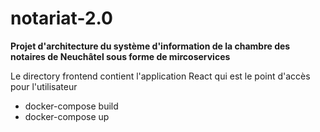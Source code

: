 # notariat-2.0
**Projet d'architecture du système d'information de la chambre des notaires de Neuchâtel sous forme de mircoservices**  

Le directory frontend contient l'application React qui est le point d'accès pour l'utilisateur
 
  - docker-compose build
  - docker-compose up
